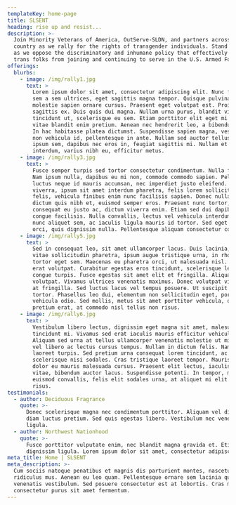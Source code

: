 ```yaml
---
templateKey: home-page
title: SLSENT
heading: rise up and resist...
description: >-
  Join Minority Veterans of America, OutServe-SLDN, and partners across the
  country as we rally for the rights of transgender individuals. Stand with us
  as we oppose the discriminatory and inhumane policy that effectively bans
  trans folks from joining and continuing to serve in the U.S. Armed Forces.
offerings:
  blurbs:
    - image: /img/rally1.jpg
      text: >
        Lorem ipsum dolor sit amet, consectetur adipiscing elit. Nunc finibus
        sem a sem ultrices, eget sagittis magna tempor. Quisque pulvinar lorem
        molestie sapien ornare cursus. Praesent eget volutpat est. Proin at
        sagittis ex. Duis quis dui magna. Nullam urna purus, blandit vitae
        tincidunt ut, scelerisque eu sem. Etiam porttitor elit eget mi luctus,
        vitae blandit enim pretium. Aenean nec hendrerit leo, a bibendum magna.
        In hac habitasse platea dictumst. Suspendisse sapien magna, vestibulum
        non vehicula id, pellentesque in ante. Nullam sed auctor tellus. Sed
        ipsum sem, dapibus nec eros in, feugiat sagittis mi. Nullam et dui
        interdum, varius nibh eu, efficitur metus.
    - image: /img/rally3.jpg
      text: >
        Fusce semper turpis sed tortor consectetur condimentum. Nulla facilisi.
        Nam ipsum nulla, dapibus eu mi non, commodo commodo sapien. Pellentesque
        luctus neque id mauris accumsan, nec imperdiet justo eleifend. Nulla
        viverra, ipsum sit amet interdum pharetra, felis lorem sollicitudin
        felis, vehicula finibus enim nunc facilisis sapien. Donec nulla nisi,
        dictum quis nibh et, euismod semper eros. Praesent nunc tortor,
        consequat eu justo ac, dictum viverra enim. Etiam sed dui dapibus mauris
        congue facilisis. Nulla convallis, lectus vel vehicula interdum, turpis
        nunc aliquet sem, ac iaculis ligula mauris id tortor. Sed eget ornare
        orci, quis dignissim nulla. Pellentesque aliquam consectetur congue.
    - image: /img/rally5.jpg
      text: >
        Sed in consequat leo, sit amet ullamcorper lacus. Duis lacinia, metus
        vitae sollicitudin pharetra, ipsum augue tristique urna, in rhoncus quam
        tortor eget sem. Maecenas eu pharetra orci, ut malesuada nisl. Aliquam
        erat volutpat. Curabitur egestas eros tincidunt, scelerisque lectus ac,
        congue turpis. Fusce egestas sit amet elit et fringilla. Aliquam erat
        volutpat. Vivamus ultrices venenatis maximus. Donec volutpat vitae quam
        at fringilla. Sed luctus lacus vel tempus posuere. Ut suscipit auctor
        tortor. Phasellus leo dui, elementum non sollicitudin eget, porta
        vehicula odio. Sed mollis, metus sit amet porttitor vehicula, quam augue
        pretium erat, at commodo nisl tellus non risus.
    - image: /img/rally6.jpg
      text: >
        Vestibulum libero lectus, dignissim eget magna sit amet, malesuada
        tincidunt mi. Vivamus sed erat iaculis mauris efficitur vehicula.
        Aliquam sed urna at tellus ullamcorper venenatis molestie ut mi. Duis
        vel libero ac lectus cursus tempus. Nullam in dictum felis. Nam sed
        laoreet turpis. Sed pretium urna consequat lorem tincidunt, ac
        scelerisque nisi sodales. Cras tristique laoreet tempor. Mauris vitae
        dolor eu mauris malesuada cursus. Praesent elit lectus, iaculis vel odio
        vitae, bibendum auctor lacus. Suspendisse potenti. In tempor, massa quis
        euismod convallis, felis elit sodales urna, at aliquet mi elit auctor
        risus.
testimonials:
  - author: Deciduous Fragrance
    quote: >-
      Donec scelerisque magna nec condimentum porttitor. Aliquam vel diam sed
      diam luctus pretium. Sed quis egestas libero. Vestibulum nec venenatis
      ligula.
  - author: Northwest Nationhood
    quote: >-
      Fusce porttitor vulputate enim, nec blandit magna gravida et. Etiam et
      dignissim ligula. Lorem ipsum dolor sit amet, consectetur adipiscing elit.
meta_title: Home | SLSENT
meta_description: >-
  Cum sociis natoque penatibus et magnis dis parturient montes, nascetur
  ridiculus mus. Aenean eu leo quam. Pellentesque ornare sem lacinia quam
  venenatis vestibulum. Sed posuere consectetur est at lobortis. Cras mattis
  consectetur purus sit amet fermentum.
---
```

